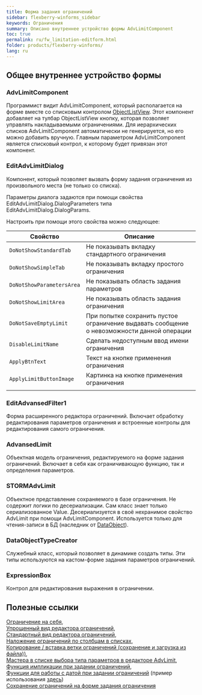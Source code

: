 ```yaml
---
title: Форма задания ограничений
sidebar: flexberry-winforms_sidebar
keywords: Ограничения
summary: Описано внутреннее устройство формы AdvLimitComponent
toc: true
permalink: ru/fw_limitation-editform.html
folder: products/flexberry-winforms/
lang: ru
---
```


## Общее внутреннее устройство формы
### AdvLimitComponent

Программист видит AdvLimitComponent, который располагается на форме вместе со списковым контролом [ObjectListView](fw_objectlistview.html). Этот компонент добавляет на тулбар ObjectListView кнопку, которая позволяет управлять накладываемыми ограничениями. Для иерархических списков AdvLimitComponent автоматически не генерируется, но его можно добавить вручную. Главным параметром AdvLimitComponent является списковый контрол, к которому будет привязан этот компонент.

### EditAdvLimitDialog

Компонент, который позволяет вызвать форму задания ограничения из произвольного места (не только со списка).

Параметры диалога задаются при помощи свойства EditAdvLimitDialog.DialogParameters типа EditAdvLimitDialog.DialogParams.

Настроить при помощи этого свойства можно следующее:

| Свойство | Описание|
|--|--|
| `DoNotShowStandardTab` | Не показывать вкладку стандартного ограничения
| `DoNotShowSimpleTab` | Не показывать вкладку простого ограничения
| `DoNotShowParametersArea` | Не показывать область задания параметров
| `DoNotShowLimitArea` | Не показывать область задания ограничения
| `DoNotSaveEmptyLimit` | При попытке сохранить пустое ограничение выдавать сообщение о невозможности данной операции
| `DisableLimitName` | Сделать недоступным ввод имени ограничения
| `ApplyBtnText` | Текст на кнопке применения ограничения
| `ApplyLimitButtonImage` | Картинка на кнопке применения ограничения
|||


### EditAdvansedFilter1

Форма расширенного редактора ограничений. Включает обработку редактирования параметров ограничения и встроенные контролы для редактирования самого ограничения.

### AdvansedLimit

Объектная модель ограничения, редактируемого на форме задания ограничений. Включает в себя как ограничивающую функцию, так и определения параметров.

### STORMAdvLimit

Объектное представление сохраняемого в базе ограничения. Не содержит логики по десериализации. Сам класс знает только сериализованное Value. Десериализуется в своё нехранимое свойство AdvLimit при помощи AdvLimitComponent. Используется только для чтения-записи в БД (наследник от [DataObject](fo_data-object.html)).

### DataObjectTypeCreator

Служебный класс, который позволяет в динамике создать типы. Эти типы используются на кастом-форме задания параметров ограничений.

### ExpressionBox

Контрол для редактирования выражения в ограничении.

## Полезные ссылки

[Ограничение на себя](fw_self-limit.html), <BR>
[Упрощенный вид редактора ограничений](fw_limit-editor-simple-view.html), <BR>
[Стандартный вид редактора ограничений](fw_standart-view-limits-editor.html), <BR>
[Наложение ограничений по столбцам в списках](fw_nalozhenie-ogranichenij-po-stolbcam-v-spiskah.html), <BR>
[Копирование / вставка ветки ограничений (сохранение и загрузка из файла))](fw_copy-paste-limitation-branch.html), <BR>
[Мастера в списке выбора типа параметров в редакторе AdvLimit](fw_masters-in-list-selection-type-parameters-in-advlimit.html),<BR>
[Функция импликации при задании ограничений](fo_function-implication.html),<BR>
[Функции для работы с датой при задании ограничений](fw_date-time-funtions-in-limits.html) (пример использования [здесь](fw_date-limits-standart-view.html))<BR>
[Сохранение ограничений на форме задания ограничения](fo_limit-function-serialization.html)
